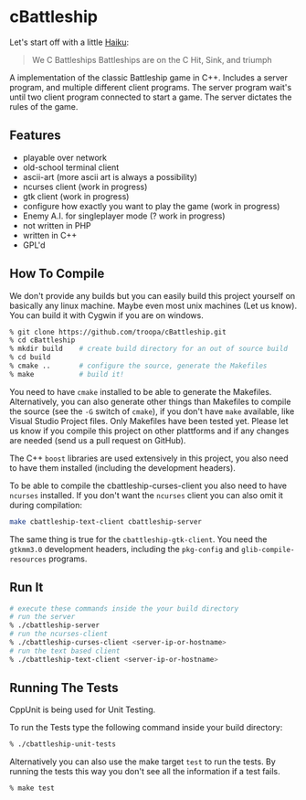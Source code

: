 cBattleship
===========

Let's start off with a little [Haiku](https://de.wikipedia.org/wiki/Haiku):

> We C Battleships
> Battleships are on the C
> Hit, Sink, and triumph

A implementation of the classic Battleship game in C++. Includes a server program, and multiple different client programs. The server program wait's until two client program connected to start a game. The server dictates the rules of the game.

## Features

 * playable over network
 * old-school terminal client
 * ascii-art (more ascii art is always a possibility)
 * ncurses client (work in progress)
 * gtk client (work in progress)
 * configure how exactly you want to play the game (work in progress)
 * Enemy A.I. for singleplayer mode (? work in progress)
 * not written in PHP
 * written in C++
 * GPL'd

## How To Compile

We don't provide any builds but you can easily build this project yourself on basically any linux machine. Maybe even most unix machines (Let us know). You can build it with Cygwin if you are on windows.

```bash
% git clone https://github.com/troopa/cBattleship.git
% cd cBattleship
% mkdir build    # create build directory for an out of source build
% cd build
% cmake ..       # configure the source, generate the Makefiles
% make           # build it!
```

You need to have `cmake` installed to be able to generate the Makefiles. Alternatively, you can also generate other things than Makefiles to compile the source (see the `-G` switch of `cmake`), if you don't have `make` available, like Visual Studio Project files. Only Makefiles have been tested yet. Please let us know if you compile this project on other plattforms and if any changes are needed (send us a pull request on GitHub).

The C++ `boost` libraries are used extensively in this project, you also need to have them installed (including the development headers).

To be able to compile the cbattleship-curses-client you also need to have `ncurses` installed. If you don't want the `ncurses` client you can also omit it during compilation:

```bash
make cbattleship-text-client cbattleship-server
```

The same thing is true for the `cbattleship-gtk-client`. You need the `gtkmm3.0` development headers, including the `pkg-config` and `glib-compile-resources` programs.
 
## Run It

```bash
# execute these commands inside the your build directory
# run the server
% ./cbattleship-server 
# run the ncurses-client
% ./cbattleship-curses-client <server-ip-or-hostname>
# run the text based client
% ./cbattleship-text-client <server-ip-or-hostname>
```

## Running The Tests

CppUnit is being used for Unit Testing.
 
To run the Tests type the following command inside your build directory:

```bash
% ./cbattleship-unit-tests
```

Alternatively you can also use the make target `test` to run the tests.
By running the tests this way you don't see all the information if a test fails.

```bash
% make test
```

